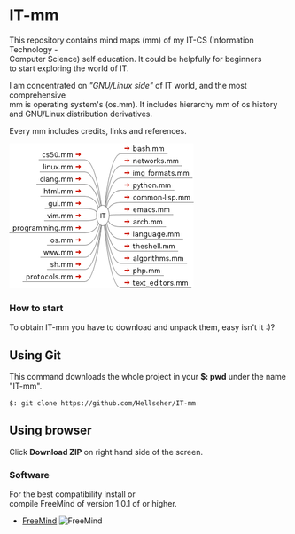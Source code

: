 # IT-mm


This repository contains mind maps (mm) of my IT-CS (Information Technology -  
Computer Science) self education. It could be helpfully for beginners  
to start exploring the world of IT.  

I am concentrated on _"GNU/Linux side"_ of IT world, and the most comprehensive  
mm is operating system's (os.mm). It includes hierarchy mm of os history and
GNU/Linux  distribution derivatives. 

Every mm includes credits, links and references.

![IT](./IT.png)

### How to start ###
To obtain IT-mm you have to download and unpack them, easy isn't it :)?

## Using Git ##  
This command downloads the whole project in your __$: pwd__ under the name "IT-mm".

    $: git clone https://github.com/Hellseher/IT-mm  

## Using browser ##  
Click __Download ZIP__ on right hand side of the screen.

### Software ###
For the best compatibility install or  
compile FreeMind of version 1.0.1 of or higher. 
+   [FreeMind](http://freemind.sourceforge.net/wiki/index.php/Main_Page)
   ![FreeMind](http://a.fsdn.com/allura/p/freemind/icon) 
